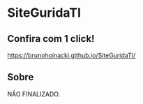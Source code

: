 # SiteGuridaTI

## Confira com 1 click!
https://brunohoinacki.github.io/SiteGuridaTI/

## Sobre
NÂO FINALIZADO.
